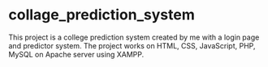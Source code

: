 # collage_prediction_system
This project is a college prediction system created by me with a login page and predictor system. The project works on HTML, CSS, JavaScript, PHP, MySQL on Apache server using XAMPP.
